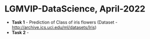 # LGMVIP-DataScience, April-2022

* **Task 1** - Prediction of Class of iris flowers (Dataset - http://archive.ics.uci.edu/ml/datasets/Iris)
* **Task 2** - 
